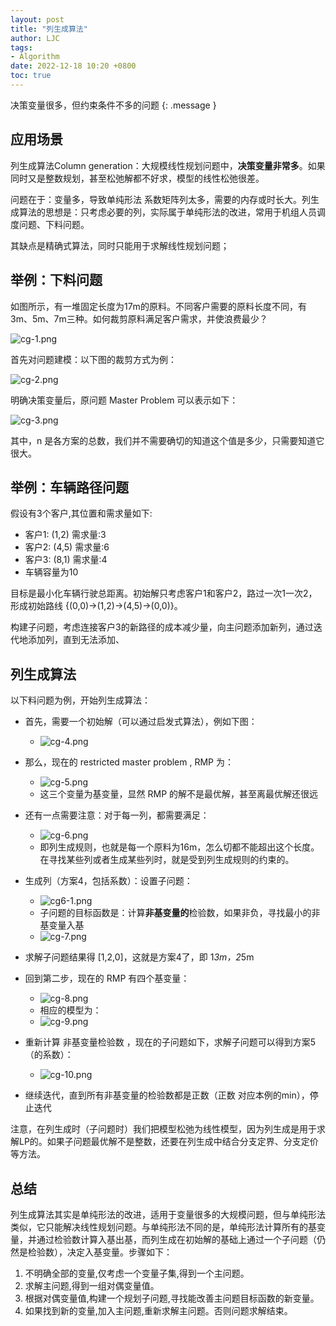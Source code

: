 ```yaml
---
layout: post
title: "列生成算法"
author: LJC
tags:
- Algorithm
date: 2022-12-18 10:20 +0800
toc: true
---
```


决策变量很多，但约束条件不多的问题
{: .message }

## 应用场景

列生成算法Column generation：大规模线性规划问题中，**决策变量非常多**。如果同时又是整数规划，甚至松弛解都不好求，模型的线性松弛很差。

问题在于：变量多，导致单纯形法 系数矩阵列太多，需要的内存或时长大。列生成算法的思想是：只考虑必要的列，实际属于单纯形法的改进，常用于机组人员调度问题、下料问题。

其缺点是精确式算法，同时只能用于求解线性规划问题；

## 举例：下料问题

如图所示，有一堆固定长度为17m的原料。不同客户需要的原料长度不同，有3m、5m、7m三种。如何裁剪原料满足客户需求，并使浪费最少？

![cg-1.png](/images/or/cg-1.png)

首先对问题建模：以下图的裁剪方式为例：

![cg-2.png](/images/or/cg-2.png)

明确决策变量后，原问题 Master Problem 可以表示如下：

![cg-3.png](/images/or/cg-3.png)

其中，n 是各方案的总数，我们并不需要确切的知道这个值是多少，只需要知道它很大。

## 举例：车辆路径问题

假设有3个客户,其位置和需求量如下:
- 客户1: (1,2) 需求量:3
- 客户2: (4,5) 需求量:6
- 客户3: (8,1) 需求量:4
- 车辆容量为10

目标是最小化车辆行驶总距离。初始解只考虑客户1和客户2，路过一次1一次2，形成初始路线 {(0,0)→(1,2)→(4,5)→(0,0)}。

构建子问题，考虑连接客户3的新路径的成本减少量，向主问题添加新列，通过迭代地添加列，直到无法添加、

## 列生成算法

以下料问题为例，开始列生成算法：
- 首先，需要一个初始解（可以通过启发式算法），例如下图：
    - ![cg-4.png](/images/or/cg-4.png)

- 那么，现在的 restricted master problem , RMP 为：
    - ![cg-5.png](/images/or/cg-5.png)
    - 这三个变量为基变量，显然 RMP 的解不是最优解，甚至离最优解还很远

- 还有一点需要注意：对于每一列，都需要满足：
    - ![cg-6.png](/images/or/cg-6.png)
    - 即列生成规则，也就是每一个原料为16m，怎么切都不能超出这个长度。在寻找某些列或者生成某些列时，就是受到列生成规则的约束的。

- 生成列（方案4，包括系数）：设置子问题：
    - ![cg6-1.png](/images/or/cg6-1.png)
    - 子问题的目标函数是：计算**非基变量的**检验数，如果非负，寻找最小的非基变量入基
    - ![cg-7.png](/images/or/cg-7.png)

- 求解子问题结果得 [1,2,0]，这就是方案4了，即 1*3m，2*5m

- 回到第二步，现在的 RMP 有四个基变量：
    - ![cg-8.png](/images/or/cg-8.png)  
    - 相应的模型为：
    - ![cg-9.png](/images/or/cg-9.png)  

- 重新计算 非基变量检验数 ，现在的子问题如下，求解子问题可以得到方案5（的系数）：
    - ![cg-10.png](/images/or/cg-10.png)  

- 继续迭代，直到所有非基变量的检验数都是正数（正数 对应本例的min），停止迭代

注意，在列生成时（子问题时）我们把模型松弛为线性模型，因为列生成是用于求解LP的。如果子问题最优解不是整数，还要在列生成中结合分支定界、分支定价等方法。

## 总结

列生成算法其实是单纯形法的改进，适用于变量很多的大规模问题，但与单纯形法类似，它只能解决线性规划问题。与单纯形法不同的是，单纯形法计算所有的基变量，并通过检验数计算入基出基，而列生成在初始解的基础上通过一个子问题（仍然是检验数），决定入基变量。步骤如下：
1. 不明确全部的变量,仅考虑一个变量子集,得到一个主问题。
2. 求解主问题,得到一组对偶变量值。
3. 根据对偶变量值,构建一个规划子问题,寻找能改善主问题目标函数的新变量。
4. 如果找到新的变量,加入主问题,重新求解主问题。否则问题求解结束。
